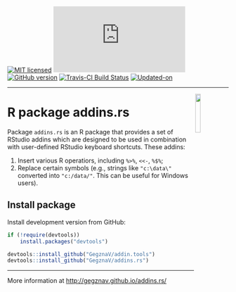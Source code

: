 
<!-- 

TO DO: 

1. Create an interactive addin, that enables to select formatting options;
2. Write unit tests.
3. Insert link [label](link_location)
4. Insert image ![caption](image_location)
5. Insert image with caption (interactive input through Shiny):

fig_id = sub("\\.","_",
             paste0("fig_ID__", (as.double(Sys.time()))))

<img src="image_location" title="The_caption_of_your_figure_comes_here..." alt="The_caption_of_your_figure_comes_here..." style="display: block; margin: auto;" />

6. Write function to check if there is a space before and after the selection
(for %>% and similar operators)

7. Add possibility not to add list bullets and numbers to the empty rows.

-->

<!-- README.md is generated from README.Rmd. Please edit that file -->

[![MIT
licensed](https://img.shields.io/badge/license-MIT-blue.svg)](https://opensource.org/licenses/MIT)
[![CRAN\_Status\_Badge](http://www.r-pkg.org/badges/version/addins.rs)](https://cran.r-project.org/package=addins.rs)
[![GitHub
version](https://img.shields.io/badge/GitHub-0.0.2-brightgreen.svg)](https://github.com/GegznaV/addins.rs)
[![Travis-CI Build
Status](https://travis-ci.org/GegznaV/addins.rs.png?branch=master)](https://travis-ci.org/GegznaV/addins.rs)
[![Updated-on](https://img.shields.io/badge/Updated%20on-2018--05--27-yellowgreen.svg)](/commits/master)
<!-- [![Research software impact](http://depsy.org/api/package/cran/addins.rs/badge.svg)](http://depsy.org/package/r/addins.rs) -->

<!-- [![Rdoc](http://www.rdocumentation.org/badges/version/addins.rs)](http://www.rdocumentation.org/packages/addins.rs) -->

<!--

-->

-----

<img src="http://gegznav.github.io/addins.rs/logo.png" align="right" width="15%" height="15%"/>

# R package **addins.rs**

Package `addins.rs` is an R package that provides a set of RStudio
addins which are designed to be used in combination with user-defined
RStudio keyboard shortcuts. These addins:

1)  Insert various R operatiors, including `%>%`, `<<-`, `%$%`;
2)  Replace certain symbols (e.g., strings like `"c:\data\"` converted
    into `"c:/data/"`. This can be useful for Windows users).

<!-- 
1) **format text in R Markdown documents**: 
    - **enclose** either selected text or selected rows with special symbols and text gets inerpreted in a special way when rendered with R Markdown (e.g., converts "bold" into "\*\*bold\*\*"
that is interpreted as "**bold**").
2) **insert** text (e.g., operators `%>%`, `<<-`, `%$%`) at the cursor position; 
3)  **replace** symbols in selected
pieces of text (e.g., convert backslashes to forward slashes which results 
in strings like `"c:\data\"` converted into `"c:/data/"`). 
-->

## Install package

<!-- Install released version from CRAN: -->

<!-- ```{r Install package from CRAN, eval=FALSE} -->

<!-- install.packages("addins.rs") -->

<!-- ``` -->

Install development version from GitHub:

``` r
if (!require(devtools)) 
    install.packages("devtools")

devtools::install_github("GegznaV/addin.tools")
devtools::install_github("GegznaV/addins.rs")
```

<!-- Recommended workflow and a few examples -->

<!-- ----------------------------------------------------- -->

<!-- Get started online http://gegznav.github.io/addins.rs/articles/v1_workflow.html -->

<!-- And offline: -->

<!-- ```{r, eval=FALSE} -->

<!-- vignette("v1_workflow", package = "addins.rs") -->

<!-- ``` -->

<!-- browseVignettes("addins.rs") -->

-----

More information at <http://gegznav.github.io/addins.rs/>
